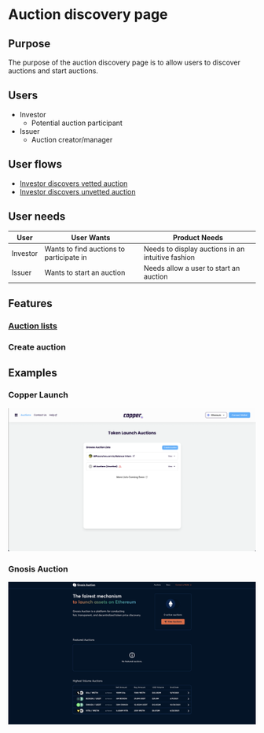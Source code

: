 # Auction discovery page

## Purpose

The purpose of the auction discovery page is to allow users to discover auctions and start auctions.

## Users

- Investor
  - Potential auction participant
- Issuer
  - Auction creator/manager

## User flows

- [Investor discovers vetted auction](../../user_flows/investor/discover_vetted_auction.md)
- [Investor discovers unvetted auction](../../user_flows/investor/discover_unvetted_auction.md)

## User needs

| User     | User Wants                               | Product Needs                                     |
| -------- | ---------------------------------------- | ------------------------------------------------- |
| Investor | Wants to find auctions to participate in | Needs to display auctions in an intuitive fashion |
| Issuer   | Wants to start an auction                | Needs allow a user to start an auction            |

## Features

### [Auction lists](features/auction_list.md)

### Create auction

## Examples

### Copper Launch

![](../../assets/copper/auction_discovery_page.png)

### Gnosis Auction

![](../../assets/gnosis/auction_discovery_page.png)
